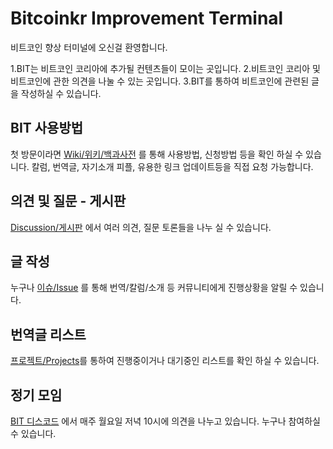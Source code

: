 # Bitcoinkr Improvement Terminal

비트코인 향상 터미널에 오신걸 환영합니다.

1.BIT는 비트코인 코리아에 추가될 컨텐츠들이 모이는 곳입니다.
2.비트코인 코리아 및 비트코인에 관한 의견을 나눌 수 있는 곳입니다.
3.BIT를 통하여 비트코인에 관련된 글을 작성하실 수 있습니다.

## BIT 사용방법

첫 방문이라면 [Wiki/위키/백과사전](https://github.com/bitcoinkrorg/Bitcoinkr-Improvement-Terminal/wiki) 를 통해 사용방법, 신청방법 등을 확인 하실 수 있습니다.
칼럼, 번역글, 자기소개 피플, 유용한 링크 업데이트등을 직접 요청 가능합니다.

## 의견 및 질문 - 게시판

[Discussion/게시판](https://github.com/bitcoinkrorg/Bitcoinkr-Improvement-Terminal/discussions) 에서 여러 의견, 질문 토론들을 나누 실 수 있습니다.


## 글 작성

누구나 [이슈/Issue](https://github.com/bitcoinkrorg/Bitcoinkr-Improvement-Terminal/issues) 를 통해 번역/칼럼/소개 등 커뮤니티에게 진행상황을 알릴 수 있습니다.


## 번역글 리스트

[프로젝트/Projects](https://github.com/users/bitcoinkrorg/projects/1)를 통하여 진행중이거나 대기중인 리스트를 확인 하실 수 있습니다.



## 정기 모임

[BIT 디스코드](https://discord.gg/YQdyuCcxZH) 에서 매주 월요일 저녁 10시에 의견을 나누고 있습니다.
누구나 참여하실 수 있습니다.



